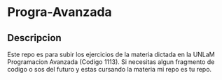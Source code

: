 # Progra-Avanzada
## Descripcion

Este repo es para subir los ejercicios de la materia dictada en la UNLaM  Programacion Avanzada (Codigo 1113). Si necesitas algun fragmento de codigo o sos del futuro y estas cursando la materia mi repo es tu repo.
